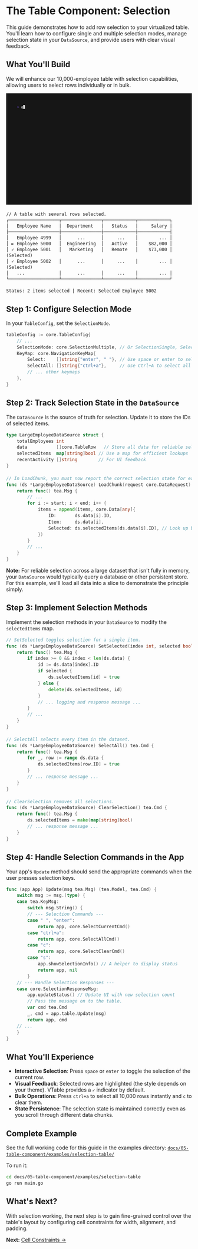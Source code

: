 # The Table Component: Selection

This guide demonstrates how to add row selection to your virtualized table. You'll learn how to configure single and multiple selection modes, manage selection state in your `DataSource`, and provide users with clear visual feedback.

## What You'll Build

We will enhance our 10,000-employee table with selection capabilities, allowing users to select rows individually or in bulk.

![VTable Table Selection](examples/selection-table/selection-table.gif)

```text
// A table with several rows selected.
┌───────────────────┬───────────────┬────────────┬────────────┐
│   Employee Name   │  Department   │   Status   │     Salary │
├───────────────────┼───────────────┼────────────┼────────────┤
│   Employee 4999   │      ...      │     ...    │        ... │
│ ► Employee 5000   │  Engineering  │   Active   │    $82,000 │
│ ✓ Employee 5001   │   Marketing   │   Remote   │    $73,000 │ (Selected)
│ ✓ Employee 5002   │      ...      │     ...    │        ... │ (Selected)
│   ...             │      ...      │     ...    │        ... │
└───────────────────┴───────────────┴────────────┴────────────┘

Status: 2 items selected | Recent: Selected Employee 5002
```

## Step 1: Configure Selection Mode

In your `TableConfig`, set the `SelectionMode`.

```go
tableConfig := core.TableConfig{
    // ...
    SelectionMode: core.SelectionMultiple, // Or SelectionSingle, SelectionNone
    KeyMap: core.NavigationKeyMap{
        Select:    []string{"enter", " "}, // Use space or enter to select
        SelectAll: []string{"ctrl+a"},     // Use Ctrl+A to select all
        // ... other keymaps
    },
}
```

## Step 2: Track Selection State in the `DataSource`

The `DataSource` is the source of truth for selection. Update it to store the IDs of selected items.

```go
type LargeEmployeeDataSource struct {
	totalEmployees int
	data           []core.TableRow   // Store all data for reliable selection
	selectedItems  map[string]bool // Use a map for efficient lookups
	recentActivity []string        // For UI feedback
}

// In LoadChunk, you must now report the correct selection state for each item.
func (ds *LargeEmployeeDataSource) LoadChunk(request core.DataRequest) tea.Cmd {
	return func() tea.Msg {
		// ...
		for i := start; i < end; i++ {
			items = append(items, core.Data[any]{
				ID:       ds.data[i].ID,
				Item:     ds.data[i],
				Selected: ds.selectedItems[ds.data[i].ID], // Look up by ID
			})
		}
		// ...
	}
}
```
**Note:** For reliable selection across a large dataset that isn't fully in memory, your `DataSource` would typically query a database or other persistent store. For this example, we'll load all data into a slice to demonstrate the principle simply.

## Step 3: Implement Selection Methods

Implement the selection methods in your `DataSource` to modify the `selectedItems` map.

```go
// SetSelected toggles selection for a single item.
func (ds *LargeEmployeeDataSource) SetSelected(index int, selected bool) tea.Cmd {
	return func() tea.Msg {
		if index >= 0 && index < len(ds.data) {
			id := ds.data[index].ID
			if selected {
				ds.selectedItems[id] = true
			} else {
				delete(ds.selectedItems, id)
			}
			// ... logging and response message ...
		}
		// ...
	}
}

// SelectAll selects every item in the dataset.
func (ds *LargeEmployeeDataSource) SelectAll() tea.Cmd {
	return func() tea.Msg {
		for _, row := range ds.data {
			ds.selectedItems[row.ID] = true
		}
		// ... response message ...
	}
}

// ClearSelection removes all selections.
func (ds *LargeEmployeeDataSource) ClearSelection() tea.Cmd {
	return func() tea.Msg {
		ds.selectedItems = make(map[string]bool)
		// ... response message ...
	}
}
```

## Step 4: Handle Selection Commands in the App

Your app's `Update` method should send the appropriate commands when the user presses selection keys.

```go
func (app App) Update(msg tea.Msg) (tea.Model, tea.Cmd) {
	switch msg := msg.(type) {
	case tea.KeyMsg:
		switch msg.String() {
		// --- Selection Commands ---
		case " ", "enter":
			return app, core.SelectCurrentCmd()
		case "ctrl+a":
			return app, core.SelectAllCmd()
		case "c":
			return app, core.SelectClearCmd()
		case "s":
			app.showSelectionInfo() // A helper to display status
			return app, nil
		}
	// --- Handle Selection Responses ---
	case core.SelectionResponseMsg:
		app.updateStatus() // Update UI with new selection count
		// Pass the message on to the table.
		var cmd tea.Cmd
		_, cmd = app.table.Update(msg)
		return app, cmd
	// ...
	}
}
```

## What You'll Experience

-   **Interactive Selection**: Press `space` or `enter` to toggle the selection of the current row.
-   **Visual Feedback**: Selected rows are highlighted (the style depends on your theme). VTable provides a `✓` indicator by default.
-   **Bulk Operations**: Press `ctrl+a` to select all 10,000 rows instantly and `c` to clear them.
-   **State Persistence**: The selection state is maintained correctly even as you scroll through different data chunks.

## Complete Example

See the full working code for this guide in the examples directory:
[`docs/05-table-component/examples/selection-table/`](examples/selection-table/)

To run it:
```bash
cd docs/05-table-component/examples/selection-table
go run main.go
```

## What's Next?

With selection working, the next step is to gain fine-grained control over the table's layout by configuring cell constraints for width, alignment, and padding.

**Next:** [Cell Constraints →](04-cell-constraints.md) 